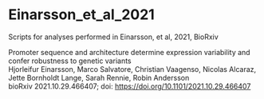 # Einarsson_et_al_2021
Scripts for analyses performed in Einarsson, et al, 2021, BioRxiv <br />

Promoter sequence and architecture determine expression variability and confer robustness to genetic variants <br />
Hjorleifur Einarsson, Marco Salvatore, Christian Vaagenso, Nicolas Alcaraz, Jette Bornholdt Lange, Sarah Rennie, Robin Andersson <br />
bioRxiv 2021.10.29.466407; doi: https://doi.org/10.1101/2021.10.29.466407
